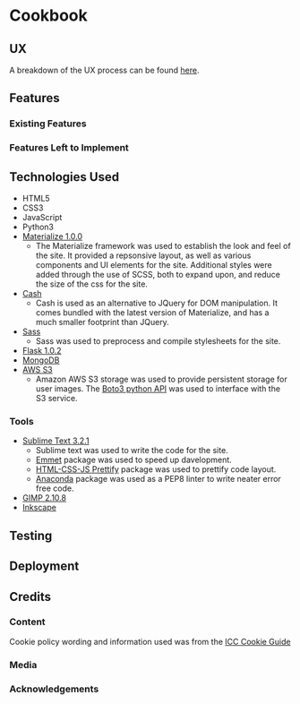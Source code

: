 # Cookbook
 
## UX

A breakdown of the UX process can be found [here](https://github.com/ASquirrelsTail/cookbook/blob/master/preprod/ux.md).

## Features
 
### Existing Features

### Features Left to Implement


## Technologies Used

- HTML5
- CSS3
- JavaScript
- Python3
- [Materialize 1.0.0](https://materializecss.com/)
	- The Materialize framework was used to establish the look and feel of the site. It provided a repsonsive layout, as well as various components and UI elements for the site. Additional styles were added through the use of SCSS, both to expand upon, and reduce the size of the css for the site.
- [Cash](https://kenwheeler.github.io/cash/)
	- Cash is used as an alternative to JQuery for DOM manipulation. It comes bundled with the latest version of Materialize, and has a much smaller footprint than JQuery.
- [Sass](https://sass-lang.com/)
	- Sass was used to preprocess and compile stylesheets for the site.
- [Flask 1.0.2](http://flask.pocoo.org/)
- [MongoDB](https://www.mongodb.com/)
- [AWS S3](https://aws.amazon.com/s3/)
	- Amazon AWS S3 storage was used to provide persistent storage for user images. The [Boto3 python API](https://boto3.amazonaws.com/v1/documentation/api/latest/index.html) was used to interface with the S3 service.

### Tools

- [Sublime Text 3.2.1](https://www.sublimetext.com/)
	- Sublime text was used to write the code for the site.
	- [Emmet](https://emmet.io/) package was used to speed up davelopment.
	- [HTML-CSS-JS Prettify](https://packagecontrol.io/packages/HTML-CSS-JS%20Prettify) package was used to prettify code layout.
	- [Anaconda](http://damnwidget.github.io/anaconda/) package was used as a PEP8 linter to write neater error free code.
- [GIMP 2.10.8](https://www.gimp.org/)
- [Inkscape](https://inkscape.org/)

## Testing



## Deployment


## Credits

### Content

Cookie policy wording and information used was from the [ICC Cookie Guide](https://www.cookielaw.org/media/1096/icc_uk_cookiesguide_revnov.pdf)

### Media

### Acknowledgements

